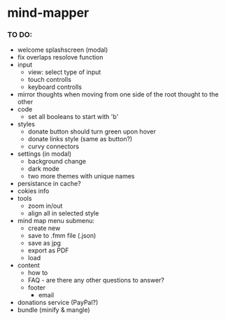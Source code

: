 # mind-mapper

### TO DO:
- welcome splashscreen (modal)
- fix overlaps resolove function
- input
    - view: select type of input
    - touch controlls
    - keyboard controlls
- mirror thoughts when moving from one side of the root thought to the other
- code
    - set all booleans to start with 'b'
- styles
    - donate button should turn green upon hover
    - donate links style (same as button?)
    - curvy connectors
- settings (in modal)
    - background change
    - dark mode
    - two more themes with unique names
- persistance in cache?
- cokies info
- tools
    - zoom in/out
    - align all in selected style
- mind map menu submenu:
    - create new
    - save to .fmm file (.json)
    - save as jpg
    - export as PDF
    - load
- content
    - how to
    - FAQ - are there any other questions to answer?
    - footer
        - email
- donations service (PayPal?)
- bundle (minify & mangle)
